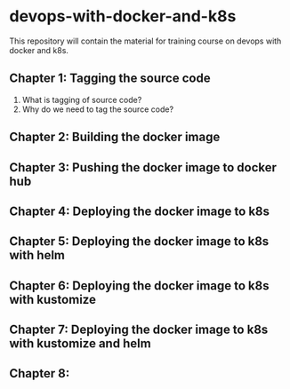 # devops-with-docker-and-k8s
This repository will contain the material for training course on devops with
docker and k8s.

## Chapter 1: Tagging the source code

1. What is tagging of source code?
2. Why do we need to tag the source code?

## Chapter 2: Building the docker image

## Chapter 3: Pushing the docker image to docker hub

## Chapter 4: Deploying the docker image to k8s

## Chapter 5: Deploying the docker image to k8s with helm

## Chapter 6: Deploying the docker image to k8s with kustomize

## Chapter 7: Deploying the docker image to k8s with kustomize and helm

## Chapter 8: 